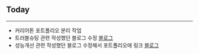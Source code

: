 ## Today

---

- 커리어톤 포트폴리오 분리 작업
- 트러블슈팅 관련 작성했던 블로그 수정 [블로그](https://velog.io/@yeahzzl/TIL240130)
- 성능개선 관련 작성했던 블로그 수정해서 포트폴리오에 링크 [블로그](https://velog.io/@yeahzzl/TIL240131)
